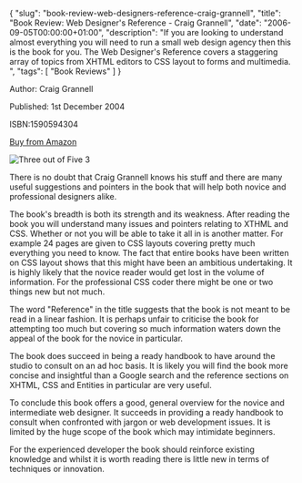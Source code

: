 {
  "slug": "book-review-web-designers-reference-craig-grannell",
  "title": "Book Review: Web Designer's Reference - Craig Grannell",
  "date": "2006-09-05T00:00:00+01:00",
  "description": "If you are looking to understand almost everything you will need to run a small web design agency then this is the book for you. The Web Designer's Reference covers a staggering array of topics from XHTML editors to CSS layout to forms and multimedia. ",
  "tags": [
    "Book Reviews"
  ]
}

Author: Craig Grannell

Published: 1st December 2004

ISBN:1590594304

[Buy from Amazon](http://www.amazon.com/Web-Designers-Reference-Craig-Grannell/dp/1590594304)

![Three out of Five](/images/books/three_stars.gif "Three out of Five") <span class="rating">3</span>

There is no doubt that Craig Grannell knows his stuff and there are many useful suggestions and pointers in the book that will help both novice and professional designers alike.

The book's breadth is both its strength and its weakness. After reading the book you will understand many issues and pointers relating to XTHML and CSS. Whether or not you will be able to take it all in is another matter. For example 24 pages are given to CSS layouts covering pretty much everything you need to know. The fact that entire books have been written on CSS layout shows that this might have been an ambitious undertaking. It is highly likely that the novice reader would get lost in the volume of information. For the professional CSS coder there might be one or two things new but not much.

The word "Reference" in the title suggests that the book is not meant to be read in a linear fashion. It is perhaps unfair to criticise the book for attempting too much but covering so much information waters down the appeal of the book for the novice in particular.

The book does succeed in being a ready handbook to have around the studio to consult on an ad hoc basis. It is likely you will find the book more concise and insightful than a Google search and the reference sections on XHTML, CSS and Entities in particular are very useful.

To conclude this book offers a good, general overview for the novice and intermediate web designer. It succeeds in providing a ready handbook to consult when confronted with jargon or web development issues. It is limited by the huge scope of the book which may intimidate beginners.

For the experienced developer the book should reinforce existing knowledge and whilst it is worth reading there is little new in terms of techniques or innovation.

